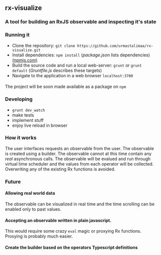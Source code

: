 ## rx-visualize

### A tool for building an RxJS observable and inspecting it's state 

### Running it

* Clone the repository: `git clone https://github.com/urmastalimaa/rx-visualize.git`
* Install dependencies: `npm install` (*package.json* lists dependencies) [(npmjs.com)](https://www.npmjs.com/)
* Build the source code and run a local web-server: `grunt` or `grunt default` (*Gruntfile.js* describes these targets)
* Navigate to the application in a web browser `localhost:3700`

####
  The project will be soon made available as a package on `npm`

### Developing
* `grunt dev_watch`
* make tests
* implement stuff
* enjoy live reload in browser


### How it works

The user interfaces requests an observable from the user.
The observable is created using a builder.
The observable cannot at this time contain any *real* asynchronous calls.
The observable will be evalued and run through virtual time scheduler and the 
values from each operator will be collected.
Overwriting any of the existing Rx functions is avoided.


### Future

#### Allowing real world data

The observable can be visualized in real time
and the time scrolling can be enabled only to past values.

#### Accepting an observable written in plain javascript.

This would require some crazy `eval` magic or proxying Rx functions.
Proxying is probably much easier.

#### Create the builder based on the operators Typescript definitions

